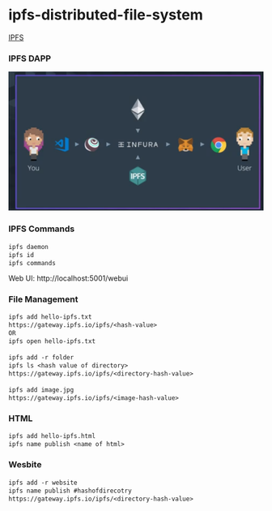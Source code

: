 # ipfs-distributed-file-system

[IPFS](https://ipfs.io/)
### IPFS DAPP
![DAPP Arch IPFS](images/ipfs_use.png)

### IPFS Commands

```
ipfs daemon
ipfs id
ipfs commands

```
Web UI: 
http://localhost:5001/webui

### File Management
```
ipfs add hello-ipfs.txt
https://gateway.ipfs.io/ipfs/<hash-value>
OR
ipfs open hello-ipfs.txt

ipfs add -r folder
ipfs ls <hash value of directory>
https://gateway.ipfs.io/ipfs/<directory-hash-value>

ipfs add image.jpg
https://gateway.ipfs.io/ipfs/<image-hash-value>

```
### HTML
```
ipfs add hello-ipfs.html
ipfs name publish <name of html>

```

### Wesbite
```
ipfs add -r website
ipfs name publish #hashofdirecotry
https://gateway.ipfs.io/ipfs/<directory-hash-value>
```
